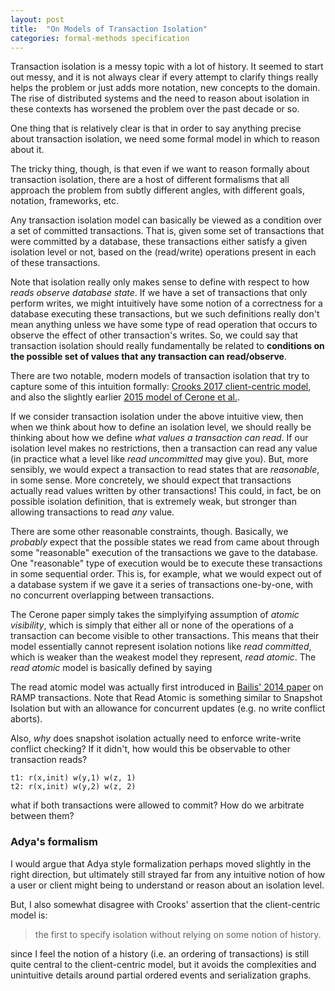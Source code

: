 ```yaml
---
layout: post
title:  "On Models of Transaction Isolation"
categories: formal-methods specification
---
```


Transaction isolation is a messy topic with a lot of history. It seemed to start out messy, and it is not always clear if every attempt to clarify things really helps the problem or just adds more notation, new concepts to the domain. The rise of distributed systems and the need to reason about isolation in these contexts has worsened the problem over the past decade or so.

One thing that is relatively clear is that in order to say anything precise about transaction isolation, we need some formal model in which to reason about it. 

The tricky thing, though, is that even if we want to reason formally about transaction isolation, there are a host of different formalisms that all approach the problem from subtly different angles, with different goals, notation, frameworks, etc.

Any transaction isolation model can basically be viewed as a condition over a set of committed transactions. That is, given some set of transactions that were committed by a database, these transactions either satisfy a given isolation level or not, based on the (read/write) operations present in each of these transactions.

Note that isolation really only makes sense to define with respect to how *reads observe database state*. If we have a set of transactions that only perform writes, we might intuitively have some notion of a correctness for a database executing these transactions, but we such definitions really don't mean anything unless we have some type of read operation that occurs to observe the effect of other transaction's writes. So, we could say that transaction isolation should really fundamentally be related to **conditions on the possible set of values that any transaction can read/observe**. 

There are two notable, modern models of transaction isolation that try to capture some of this intuition formally: [Crooks 2017 client-centric model](https://dl.acm.org/doi/10.1145/3087801.3087802), and also the slightly earlier [2015 model of Cerone et al.](https://drops.dagstuhl.de/storage/00lipics/lipics-vol042-concur2015/LIPIcs.CONCUR.2015.58/LIPIcs.CONCUR.2015.58.pdf). 

If we consider transaction isolation under the above intuitive view, then when we think about how to define an isolation level, we should really be thinking about how we define *what values a transaction can read*. If our isolation level makes no restrictions, then a transaction can read any value (in practice what a level like *read uncommitted* may give you). But, more sensibly, we would expect a transaction to read states that are *reasonable*, in some sense. More concretely, we should expect that transactions actually read values written by other transactions! This could, in fact, be on possible isolation definition, that is extremely weak, but stronger than allowing transactions to read *any* value. 

There are some other reasonable constraints, though. Basically, we *probably* expect that the possible states we read from came about through some "reasonable" execution of the transactions we gave to the database. One "reasonable" type of execution would be to execute these transactions in some sequential order. This is, for example, what we would expect out of a database system if we gave it a series of transactions one-by-one, with no concurrent overlapping between transactions.

The Cerone paper simply takes the simplyifying assumption of *atomic visibility*, which is simply that either all or none of the operations of a transaction can become visible to other transactions. This means that their model essentially cannot represent isolation notions like *read committed*, which is weaker than the weakest model they represent, *read atomic*. The *read atomic* model is basically defined by saying 

The read atomic model was actually first introduced in [Bailis' 2014 paper](http://www.bailis.org/papers/ramp-sigmod2014.pdf) on RAMP transactions. Note that Read Atomic is something similar to Snapshot Isolation but with an allowance for concurrent updates (e.g. no write conflict aborts).

Also, *why* does snapshot isolation actually need to enforce write-write conflict checking? If it didn't, how would this be observable to other transaction reads?

```
t1: r(x,init) w(y,1) w(z, 1)
t2: r(x,init) w(y,2) w(z, 2)
```
what if both transactions were allowed to commit? How do we arbitrate between them?


### Adya's formalism 

I would argue that Adya style formalization perhaps moved slightly in the right direction, but ultimately still strayed far from any intuitive notion of how a user or client might being to understand or reason about an isolation level.

But, I also somewhat disagree with Crooks' assertion that the client-centric model is:

> the first to specify isolation without relying on some notion of history.

since I feel the notion of a history (i.e. an ordering of transactions) is still quite central to the client-centric model, but it avoids the complexities and unintuitive details around partial ordered events and serialization graphs.